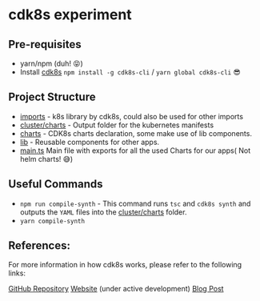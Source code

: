 # cdk8s experiment

## Pre-requisites

- yarn/npm (duh! 😝)
- Install [cdk8s](https://github.com/awslabs/cdk8s) `npm install -g cdk8s-cli` / `yarn global cdk8s-cli` 😎

## Project Structure

- [imports](imports) - k8s library by cdk8s, could also be used for other imports
- [cluster/charts](cluster/charts) - Output folder for the kubernetes manifests
- [charts](charts) - CDK8s charts declaration, some make use of lib components.
- [lib](lib) - Reusable components for other apps.
- [main.ts](main.ts) Main file with exports for all the used Charts for our apps( Not helm charts! 😅)

## Useful Commands

- `npm run compile-synth` - This command runs `tsc` and `cdk8s synth` and outputs the `YAML` files into the
  [cluster/charts](cluster/charts) folder.
- `yarn compile-synth`

## References:

For more information in how cdk8s works, please refer to the following links:

[GitHub Repository](https://github.com/awslabs/cdk8s)
[Website](https://cdk8s.io/) (under active development)
[Blog Post](https://brennerm.github.io/posts/cdk8s-the-future-of-k8s-application-deployments.html)
